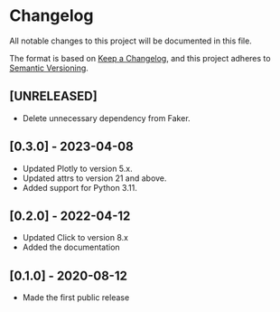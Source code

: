 # Changelog

All notable changes to this project will be documented in this file.

The format is based on [Keep a Changelog](https://keepachangelog.com/en/1.0.0/),
and this project adheres to [Semantic Versioning](https://semver.org/spec/v2.0.0.html).

## [UNRELEASED]

- Delete unnecessary dependency from Faker.

## [0.3.0] - 2023-04-08

- Updated Plotly to version 5.x.
- Updated attrs to version 21 and above.
- Added support for Python 3.11.

## [0.2.0] - 2022-04-12

- Updated Click to version 8.x
- Added the documentation


## [0.1.0] - 2020-08-12

- Made the first public release
